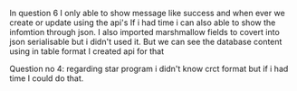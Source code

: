 In question 6 I only able to show message like success and when ever we create or update using the api's
If i had time i can also able to show the infomtion through json.
I also imported marshmallow fields to covert into json serialisable but i didn't used it.
But we can see the database content using in table format I created api for that

Question no 4:
regarding star program
i didn't know crct format but if i had time I could do that.
